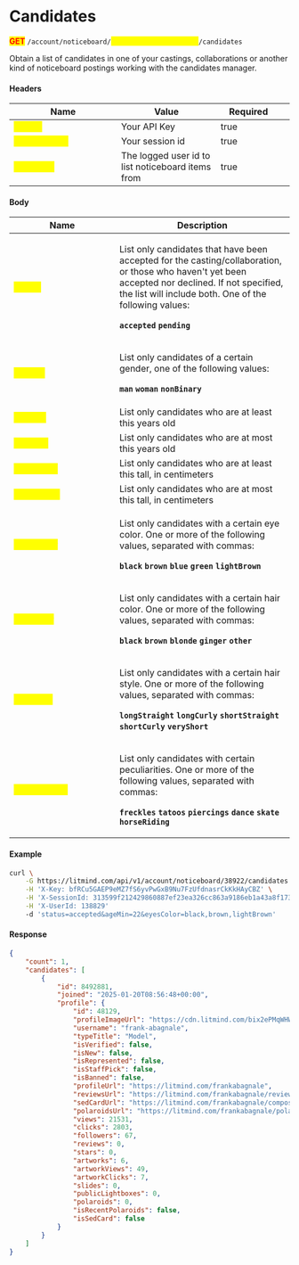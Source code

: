 # Candidates

<mark style="color:red;">**GET**</mark> `/account/noticeboard/`<mark style="color:yellow;">**`{noticeboardPostingId}`**</mark>`/candidates`

Obtain a list of candidates in one of your castings, collaborations or another kind of noticeboard postings working with the candidates manager.

#### Headers

<table><thead><tr><th width="177">Name</th><th>Value</th><th width="100" data-type="checkbox">Required</th><th data-hidden></th></tr></thead><tbody><tr><td><mark style="color:yellow;"><strong>X-Key</strong></mark></td><td>Your API Key</td><td>true</td><td></td></tr><tr><td><mark style="color:yellow;"><strong>X-SessionId</strong></mark></td><td>Your session id</td><td>true</td><td></td></tr><tr><td><mark style="color:yellow;"><strong>X-UserId</strong></mark></td><td>The logged user id to list noticeboard items from</td><td>true</td><td></td></tr></tbody></table>

#### Body

<table><thead><tr><th width="174">Name</th><th>Description</th></tr></thead><tbody><tr><td><mark style="color:yellow;"><strong>status</strong></mark></td><td><p>List only candidates that have been accepted for the casting/collaboration, or those who haven't yet been accepted nor declined. If not specified, the list will include both. One of the following values:</p><p><strong><code>accepted</code></strong> <strong><code>pending</code></strong></p></td></tr><tr><td><mark style="color:yellow;"><strong>gender</strong></mark></td><td><p>List only candidates of a certain gender, one of the following values:</p><p><strong><code>man</code></strong> <strong><code>woman</code></strong> <strong><code>nonBinary</code></strong></p></td></tr><tr><td><mark style="color:yellow;"><strong>ageMin</strong></mark></td><td>List only candidates who are at least this years old</td></tr><tr><td><mark style="color:yellow;"><strong>ageMax</strong></mark></td><td>List only candidates who are at most this years old</td></tr><tr><td><mark style="color:yellow;"><strong>heightMin</strong></mark></td><td>List only candidates who are at least this tall, in centimeters</td></tr><tr><td><mark style="color:yellow;"><strong>heightMax</strong></mark></td><td>List only candidates who are at most this tall, in centimeters</td></tr><tr><td><mark style="color:yellow;"><strong>eyesColor</strong></mark></td><td><p>List only candidates with a certain eye color. One or more of the following values, separated with commas:</p><p><strong><code>black</code></strong> <strong><code>brown</code></strong> <strong><code>blue</code></strong> <strong><code>green</code></strong> <strong><code>lightBrown</code></strong></p></td></tr><tr><td><mark style="color:yellow;"><strong>hairColor</strong></mark></td><td><p>List only candidates with a certain hair color. One or more of the following values, separated with commas:</p><p><strong><code>black</code></strong> <strong><code>brown</code></strong> <strong><code>blonde</code></strong> <strong><code>ginger</code></strong> <strong><code>other</code></strong></p></td></tr><tr><td><mark style="color:yellow;"><strong>hairStyle</strong></mark></td><td><p>List only candidates with a certain hair style. One or more of the following values, separated with commas:</p><p><strong><code>longStraight</code></strong> <strong><code>longCurly</code></strong> <strong><code>shortStraight</code></strong> <strong><code>shortCurly</code></strong> <strong><code>veryShort</code></strong></p></td></tr><tr><td><mark style="color:yellow;"><strong>peculiarities</strong></mark></td><td><p>List only candidates with certain peculiarities. One or more of the following values, separated with commas:</p><p><strong><code>freckles</code></strong> <strong><code>tatoos</code></strong> <strong><code>piercings</code></strong> <strong><code>dance</code></strong> <strong><code>skate</code></strong> <strong><code>horseRiding</code></strong></p></td></tr></tbody></table>

#### Example

```bash
curl \
    -G https://litmind.com/api/v1/account/noticeboard/38922/candidates \
    -H 'X-Key: bfRCu5GAEP9eMZ7fS6yvPwGxB9Nu7FzUfdnasrCkKkHAyCBZ' \
    -H 'X-SessionId: 313599f212429860887ef23ea326cc863a9186eb1a43a8f1739a1815ebe2a588' \
    -H 'X-UserId: 138829'
    -d 'status=accepted&ageMin=22&eyesColor=black,brown,lightBrown'
```

#### Response

```json
{
    "count": 1,
    "candidates": [
        {
            "id": 8492881,
            "joined": "2025-01-20T08:56:48+00:00",
            "profile": {
                "id": 48129,
                "profileImageUrl": "https://cdn.litmind.com/bix2ePMqWHWh4F8cnEie0S2Jqw7uiGpE.PhotoSingleImage.3465915.profile.jpg",
                "username": "frank-abagnale",
                "typeTitle": "Model",
                "isVerified": false,
                "isNew": false,
                "isRepresented": false,
                "isStaffPick": false,
                "isBanned": false,
                "profileUrl": "https://litmind.com/frankabagnale",
                "reviewsUrl": "https://litmind.com/frankabagnale/reviews",
                "sedCardUrl": "https://litmind.com/frankabagnale/composite",
                "polaroidsUrl": "https://litmind.com/frankabagnale/polaroids",
                "views": 21531,
                "clicks": 2803,
                "followers": 67,
                "reviews": 0,
                "stars": 0,
                "artworks": 6,
                "artworkViews": 49,
                "artworkClicks": 7,
                "slides": 0,
                "publicLightboxes": 0,
                "polaroids": 0,
                "isRecentPolaroids": false,
                "isSedCard": false
            }
        }
    ]
}
```

